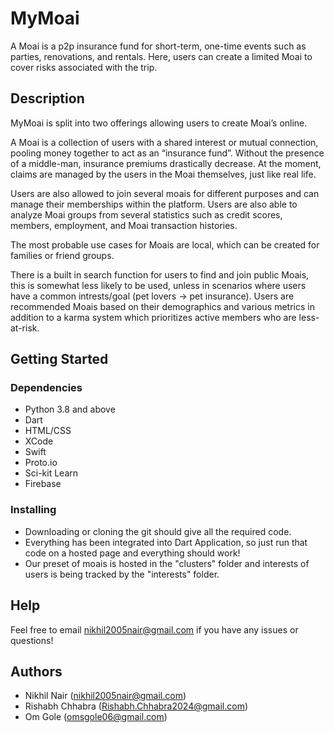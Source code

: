 # MyMoai

A Moai is a p2p insurance fund for short-term, one-time events such as parties, renovations, and rentals. Here, users can create a limited Moai to cover risks associated with the trip.

## Description

MyMoai is split into two offerings allowing users to create Moai’s online.

A Moai is a collection of users with a shared interest or mutual connection, pooling money together to act as an “insurance fund”. Without the presence of a middle-man, insurance premiums drastically decrease. At the moment, claims are managed by the users in the Moai themselves, just like real life.

Users are also allowed to join several moais for different purposes and can manage their memberships within the platform. Users are also able to analyze Moai groups from several statistics such as credit scores, members, employment, and Moai transaction histories.

The most probable use cases for Moais are local, which can be created for families or friend groups.

There is a built in search function for users to find and join public Moais, this is somewhat less likely to be used, unless in scenarios where users have a common intrests/goal (pet lovers -> pet insurance). Users are recommended Moais based on their demographics and various metrics in addition to a karma system which prioritizes active members who are less-at-risk.

## Getting Started

### Dependencies

* Python 3.8 and above
* Dart
* HTML/CSS
* XCode
* Swift
* Proto.io
* Sci-kit Learn
* Firebase

### Installing

* Downloading or cloning the git should give all the required code.
* Everything has been integrated into Dart Application, so just run that code on a hosted page and everything should work!
* Our preset of moais is hosted in the "clusters" folder and interests of users is being tracked by the "interests" folder.
## Help

Feel free to email nikhil2005nair@gmail.com if you have any issues or questions!

## Authors

* Nikhil Nair (nikhil2005nair@gmail.com)
* Rishabh Chhabra (Rishabh.Chhabra2024@gmail.com)
* Om Gole (omsgole06@gmail.com)


